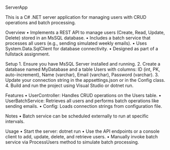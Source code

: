 ServerApp

This is a C# .NET server application for managing users with CRUD operations and batch processing.

Overview
	•	Implements a REST API to manage users (Create, Read, Update, Delete) stored in an MsSQL database.
	•	Includes a batch service that processes all users (e.g., sending simulated weekly emails).
	•	Uses System.Data.SqlClient for database connectivity.
	•	Designed as part of a fullstack assignment.

Setup
	1.	Ensure you have MsSQL Server installed and running.
	2.	Create a database named MyDatabase and a table Users with columns:
ID (int, PK, auto-increment), Name (varchar), Email (varchar), Password (varchar).
	3.	Update your connection string in the appsettings.json or in the Config class.
	4.	Build and run the project using Visual Studio or dotnet run.

Features
	•	UserController: Handles CRUD operations on the Users table.
	•	UserBatchService: Retrieves all users and performs batch operations like sending emails.
	•	Config: Loads connection strings from configuration file.

Notes
	•	Batch service can be scheduled externally to run at specific intervals.

Usage
	•	Start the server: dotnet run
	•	Use the API endpoints or a console client to add, update, delete, and retrieve users.
	•	Manually invoke batch service via ProcessUsers method to simulate batch processing.
